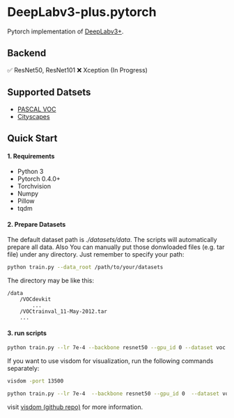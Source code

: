 # DeepLabv3-plus.pytorch

Pytorch implementation of [DeepLabv3+](https://arxiv.org/abs/1802.02611).

## Backend
:white_check_mark: ResNet50, ResNet101
:x: Xception (In Progress)

## Supported Datsets
* [PASCAL VOC](http://host.robots.ox.ac.uk/pascal/VOC/)
* [Cityscapes](https://www.cityscapes-dataset.com) 

## Quick Start
#### 1. Requirements
* Python 3
* Pytorch 0.4.0+
* Torchvision
* Numpy
* Pillow
* tqdm

#### 2. Prepare Datasets

The default dataset path is *./datasets/data*. The scripts will automatically prepare all data. Also You can manually put those donwloaded files (e.g. tar file) under any directory. Just remember to specify your path:

```bash
python train.py --data_root /path/to/your/datasets
```

The directory may be like this:  
```
/data
    /VOCdevkit  
        ...
    /VOCtrainval_11-May-2012.tar
    ...
```

#### 3. run scripts
```bash
python train.py --lr 7e-4 --backbone resnet50 --gpu_id 0 --dataset voc --do_crop
```
If you want to use visdom for visualization, run the following commands separately:
```bash
visdom -port 13500

python train.py --lr 7e-4  --backbone resnet50 --gpu_id 0  --dataset voc --do_crop --enable_vis --vis_env main --vis_port 13500 
```
visit [visdom (github repo)](https://github.com/facebookresearch/visdom) for more information.

